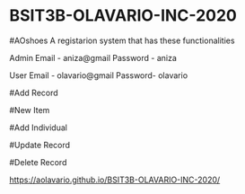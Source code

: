 # BSIT3B-OLAVARIO-INC-2020

#AOshoes
A registarion system that has these functionalities

Admin
Email - aniza@gmail
Password - aniza

User
Email - olavario@gmail
Password- olavario


#Add Record

#New Item

#Add Individual

#Update Record

#Delete Record

https://aolavario.github.io/BSIT3B-OLAVARIO-INC-2020/

